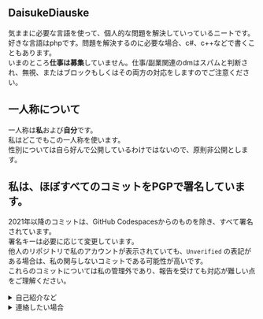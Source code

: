 ## DaisukeDiauske

気ままに必要な言語を使って、個人的な問題を解決していっているニートです。  
好きな言語はphpです。問題を解決するのに必要な場合、c#、c++などで書くこともあります。  
いまのところ**仕事は募集**していません。仕事/副業関連のdmはスパムと判断され、無視、またはブロックもしくはその両方の対応をしますのでご注意ください。  
## 一人称について
一人称は**私**および**自分**です。  
私はどこでもこの一人称を使います。  
性別については自ら好んで公開しているわけではないので、原則非公開とします。

## 私は、ほぼすべてのコミットをPGPで署名しています。
2021年以降のコミットは、GitHub Codespacesからのものを除き、すべて署名されています。  
署名キーは必要に応じて変更しています。  
他人のリポジトリで私のアカウントが表示されていても、`Unverified` の表記がある場合は、私の関与しないコミットである可能性が高いです。   
これらのコミットについては私の管理外であり、報告を受けても対応が難しい点をご理解ください。  

<details>

<summary>自己紹介など</summary>

## リポジトリ紹介
### MultiCommentViewer  
2024年8月ごろに、必要そうな人が多いという理由でc#を使ってマルチコメントビュワーの暫定ニコ生対応版を書きました。  
https://github.com/DaisukeDaisuke/MultiCommentViewer/releases/tag/0.6.37a

## dq9バトルエミュレータプロジェクト
「私の好きな配信者を助けれる」という理由で始まったdq9のバトルエミュレータプロジェクトは、2024年後半、私が主に従事していたプロジェクトです。  
c++で書かれています。  
https://github.com/DaisukeDaisuke/dq9BattleEmulatorCollection.cpp

## ライセンスの方針について
私が著作権を持つプロジェクトでは寛容なライセンスを使うことにしています。  
MITライセンス、unlicenseなどを好みます。  

## 従事してきたプロジェクトメモ

#### 2025年3月~
dq9バトルエミュレータ(c++)

#### 2025年1月3日~
pmmp関連(php)

#### 2023年10月~
dq9界隈のQOL上昇に貢献など、途中でMultiCommentViewer新ニコ生暫定対応版作ったりするなどした

#### 2023年~
pmmp関連(php)


</details>

<details>

<summary>連絡したい場合</summary>

## 連絡先
### 緊急ではない場合
**Twitterのdmでご連絡**ください  
メッセージリクエストシステムにより気づけないので、dmが届いており、適切であれば1~2週間程度で返信します。  
**仕事/副業関連は無視またはブロックまたはその両方の対応をします**のでご注意ください。  
また、不適切な画像等を送信した場合通報しますのでご注意ください。   
https://x.com/Daisuke76897125  

### 緊急の場合
dmcaの警告など、緊急で対処が必要なタスクが発生した場合、**Sure-Contactの「Open a blank issue」からご連絡**ください。   
これにはGithubアカウントが必要です。    
Sure-Contactへの連絡は一般公開されますので、これには絶対個人情報は含めないでください。  
また、広告的な内容を送信、Sure-Contactで宣伝を行うことはGithubコミュニティガイドライン等に違反しますので、これに該当する場合、通報させていただきます。   
自作の告知システムにより、10分以内、深夜の場合は朝起床してすぐに対応を検討させていただきます。   
Github コミュニティガイドラインに違反しないことを確認の上で送信してください        
これは一般公開され、投稿者側からはアカウント削除しても、投稿を削除できませんので、この連絡先はよく考えて使用してください       
また、Sure-Contactの返信はissueへの返信という形で行わさせていただきますので、作成後に移動したurlをメモの上、Githubアカウントは削除しないでください  
https://github.com/DaisukeDaisuke/Sure-Contact/issues/new/choose    


### 連絡手段としてメールは使用しないでください
Githubのコミットのために使用しているメールアドレスはアカウント保全以外ではめったに見る機会がないので、メールで問い合わせをしても、自作の告知システムの管轄外なので気づけず、1年以上放置されることになります

</details>


<!--
**DaisukeDaisuke/DaisukeDaisuke** is a ✨ _special_ ✨ repository because its `README.md` (this file) appears on your GitHub profile.

Here are some ideas to get you started:

- 🔭 I’m currently working on ...
- 🌱 I’m currently learning ...
- 👯 I’m looking to collaborate on ...
- 🤔 I’m looking for help with ...
- 💬 Ask me about ...
- 📫 How to reach me: ...
- 😄 Pronouns: ...
- ⚡ Fun fact: ...
-->

